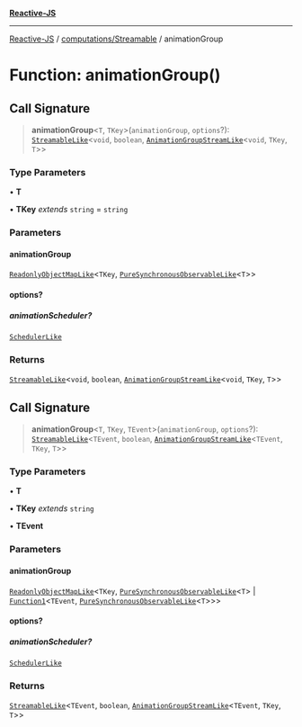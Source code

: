 [**Reactive-JS**](../../../README.md)

***

[Reactive-JS](../../../README.md) / [computations/Streamable](../README.md) / animationGroup

# Function: animationGroup()

## Call Signature

> **animationGroup**\<`T`, `TKey`\>(`animationGroup`, `options`?): [`StreamableLike`](../../interfaces/StreamableLike.md)\<`void`, `boolean`, [`AnimationGroupStreamLike`](../interfaces/AnimationGroupStreamLike.md)\<`void`, `TKey`, `T`\>\>

### Type Parameters

• **T**

• **TKey** *extends* `string` = `string`

### Parameters

#### animationGroup

[`ReadonlyObjectMapLike`](../../../collections/type-aliases/ReadonlyObjectMapLike.md)\<`TKey`, [`PureSynchronousObservableLike`](../../interfaces/PureSynchronousObservableLike.md)\<`T`\>\>

#### options?

##### animationScheduler?

[`SchedulerLike`](../../../utils/interfaces/SchedulerLike.md)

### Returns

[`StreamableLike`](../../interfaces/StreamableLike.md)\<`void`, `boolean`, [`AnimationGroupStreamLike`](../interfaces/AnimationGroupStreamLike.md)\<`void`, `TKey`, `T`\>\>

## Call Signature

> **animationGroup**\<`T`, `TKey`, `TEvent`\>(`animationGroup`, `options`?): [`StreamableLike`](../../interfaces/StreamableLike.md)\<`TEvent`, `boolean`, [`AnimationGroupStreamLike`](../interfaces/AnimationGroupStreamLike.md)\<`TEvent`, `TKey`, `T`\>\>

### Type Parameters

• **T**

• **TKey** *extends* `string`

• **TEvent**

### Parameters

#### animationGroup

[`ReadonlyObjectMapLike`](../../../collections/type-aliases/ReadonlyObjectMapLike.md)\<`TKey`, [`PureSynchronousObservableLike`](../../interfaces/PureSynchronousObservableLike.md)\<`T`\> \| [`Function1`](../../../functions/type-aliases/Function1.md)\<`TEvent`, [`PureSynchronousObservableLike`](../../interfaces/PureSynchronousObservableLike.md)\<`T`\>\>\>

#### options?

##### animationScheduler?

[`SchedulerLike`](../../../utils/interfaces/SchedulerLike.md)

### Returns

[`StreamableLike`](../../interfaces/StreamableLike.md)\<`TEvent`, `boolean`, [`AnimationGroupStreamLike`](../interfaces/AnimationGroupStreamLike.md)\<`TEvent`, `TKey`, `T`\>\>
